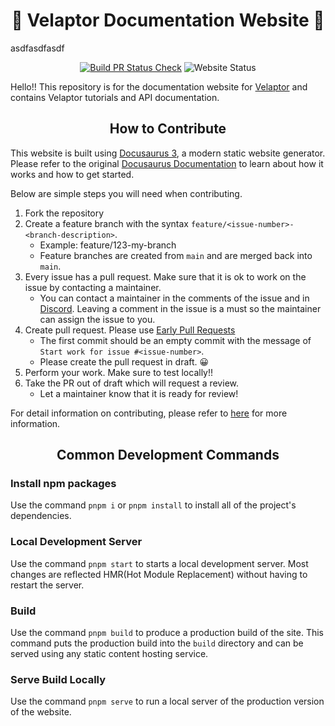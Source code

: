 <!-- markdownlint-disable MD033 -->
<!-- markdownlint-disable MD041 -->

<span align="center">

# 📃 Velaptor Documentation Website 📃

</span>
asdfasdfasdf
<span align="center">

[![Build PR Status Check](https://img.shields.io/github/actions/workflow/status/KinsonDigital/Velaptor/build-status-check.yml?label=%E2%9A%99%EF%B8%8FBuild)](https://github.com/KinsonDigital/Velaptor/actions/workflows/build-status-check.yml)
![Website Status](https://img.shields.io/website/https/docs.velaptor.io?label=Doc%20Site%20Status&up_message=Site%20Up🤘🏻&up_color=seagreen&down_message=Site%20Down🥺&down_color=indianred)

</span>

Hello!!  This repository is for the documentation website for [Velaptor](https://github.com/KinsonDigital/Velaptor) and contains Velaptor tutorials and API documentation.

<span align="center">

## **How to Contribute**

</span>

This website is built using [Docusaurus 3](https://docusaurus.io/), a modern static website generator.
Please refer to the original [Docusaurus Documentation](https://docusaurus.io/docs) to learn about how it works and how to get started.

Below are simple steps you will need when contributing.

1. Fork the repository
2. Create a feature branch with the syntax `feature/<issue-number>-<branch-description>`.
   - Example: feature/123-my-branch
   - Feature branches are created from `main` and are merged back into `main`.
3. Every issue has a pull request.  Make sure that it is ok to work on the issue by contacting a maintainer.
   - You can contact a maintainer in the comments of the issue and in [Discord](https://discord.gg/qewu6fNgv7).  Leaving a comment in the issue is a must so the maintainer can assign the issue to you.
4. Create pull request. Please use [Early Pull Requests](https://medium.com/practical-blend/pull-request-first-f6bb667a9b6)
    - The first commit should be an empty commit with the message of `Start work for issue #<issue-number>`.
    - Please create the pull request in draft. 😀
5. Perform your work.  Make sure to test locally!!
6. Take the PR out of draft which will request a review.  
    - Let a maintainer know that it is ready for review!

For detail information on contributing, please refer to [here](https://github.com/KinsonDigital/.github/blob/main/docs/CONTRIBUTING.md) for more information.

<span align="center">

## **Common Development Commands**

</span>

### **Install npm packages**

Use the command `pnpm i` or `pnpm install` to install all of the project's dependencies.

### **Local Development Server**

Use the command `pnpm start` to starts a local development server. Most changes are reflected HMR(Hot Module Replacement) without having to restart the server.

### **Build**

Use the command `pnpm build` to produce a production build of the site. This command puts the production build into the `build` directory and can be served using any static content hosting service.

### **Serve Build Locally**

Use the command `pnpm serve` to run a local server of the production version of the website.
